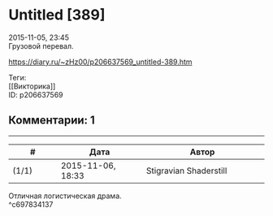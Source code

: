 Untitled [389]
==============

  
2015-11-05, 23:45  
 Грузовой перевал.   
  
<https://diary.ru/~zHz00/p206637569_untitled-389.htm>  
  
Теги:  
[[Викторика]]  
ID: p206637569  


Комментарии: 1
--------------

  


---



|         #         |              Дата              |                     Автор                     |           ID           |
| --- | --- | --- | --- |
| (1/1) | 2015-11-06, 18:33 | Stigravian Shaderstill | c697834137 |

  
 Отличная логистическая драма.   
 ^c697834137